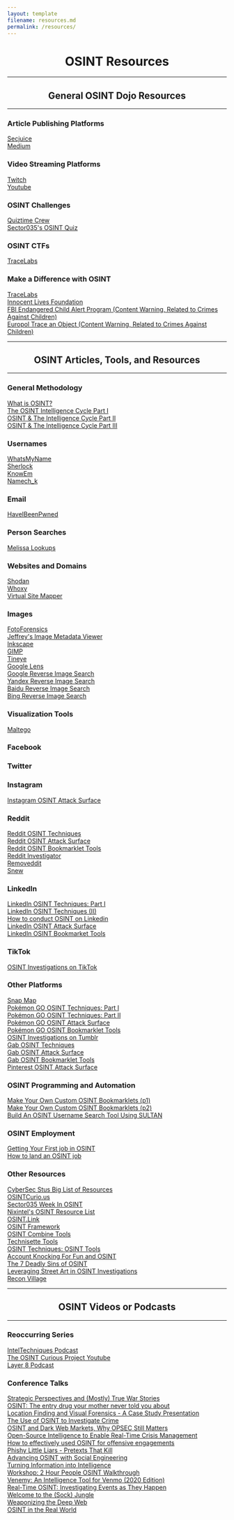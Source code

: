 ```yaml
---
layout: template
filename: resources.md
permalink: /resources/
---
```

<center><h1>OSINT Resources</h1></center>
<hr>

<center><h2>General OSINT Dojo Resources</h2></center>
<hr>

<h3>Article Publishing Platforms</h3>
<a href="https://www.secjuice.com/join-secjuice-writing-team/" target="_blank">Secjuice</a> <br>
<a href="https://about.medium.com/creators/" target="_blank">Medium</a><br>

<h3>Video Streaming Platforms</h3>
<a href="https://www.twitch.tv/" target="_blank">Twitch</a><br>
<a href="https://www.youtube.com" target="_blank">Youtube</a><br>

<h3>OSINT Challenges</h3>
<a href="https://twitter.com/quiztime" target="_blank">Quiztime Crew</a><br>
<a href="https://twitter.com/Sector035/status/1211038518635614208" target="_blank">Sector035's OSINT Quiz</a><br>

<h3>OSINT CTFs</h3>
<a href="https://www.tracelabs.org/initiatives/search-party" target="_blank">TraceLabs</a><br>

<h3>Make a Difference with OSINT</h3>
<a href="https://www.tracelabs.org/initiatives/search-party" target="_blank">TraceLabs</a><br>
<a href="https://www.innocentlivesfoundation.org/" target="_blank">Innocent Lives Foundation</a><br>
<a href="https://www.fbi.gov/wanted/ecap" target="_blank">FBI Endangered Child Alert Program (Content Warning, Related to Crimes Against Children)</a><br>
<a href="https://www.europol.europa.eu/stopchildabuse" target="_blank">Europol Trace an Object (Content Warning, Related to Crimes Against Children)</a><br>

<hr>
<center><h2>OSINT Articles, Tools, and Resources</h2></center>
<hr>

<h3>General Methodology</h3>
<a href="https://securitytrails.com/blog/what-is-osint-how-can-i-make-use-of-it#osint-techniques-and-resources" target="_blank">What is OSINT?</a><br>
<a href="https://www.secjuice.com/the-osint-intelligence-cycle-part-i-planning-and-direction/" target="_blank">The OSINT Intelligence Cycle Part I</a><br>
<a href="https://www.secjuice.com/osint-and-the-intelligence-cycle-part-ii-collection/" target="_blank">OSINT & The Intelligence Cycle Part II</a><br>
<a href="https://www.secjuice.com/osint-the-intelligence-cycle-part-iii-processing-raw-intelligence/" target="_blank">OSINT & The Intelligence Cycle Part III</a><br>


<h3>Usernames</h3>
<a href="https://whatsmyname.app/" target="_blank">WhatsMyName</a><br>
<a href="https://github.com/sherlock-project/sherlock" target="_blank">Sherlock</a><br>
<a href="https://knowem.com/" target="_blank">KnowEm</a><br>
<a href="https://namechk.com/" target="_blank">Namech_k</a><br>

<h3>Email</h3>
<a href="https://haveibeenpwned.com/" target="_blank">HaveIBeenPwned</a><br>

<h3>Person Searches</h3>
<a href="https://www.melissa.com/v2/lookups/" target="_blank">Melissa Lookups</a><br>

<h3>Websites and Domains</h3>
<a href="https://www.shodan.io/" target="_blank">Shodan</a><br>
<a href="https://www.whoxy.com/" target="_blank">Whoxy</a><br>
<a href="http://www.visualsitemapper.com/" target="_blank">Virtual Site Mapper</a><br>

<h3>Images</h3>
<a href="http://fotoforensics.com/" target="_blank">FotoForensics</a><br>
<a href="http://exif.regex.info/exif.cgi" target="_blank">Jeffrey's Image Metadata Viewer</a><br>
<a href="https://inkscape.org/" target="_blank">Inkscape</a><br>
<a href="https://www.gimp.org/" target="_blank">GIMP</a><br>
<a href="https://tineye.com/" target="_blank">Tineye</a><br>
<a href="https://lens.google.com/" target="_blank">Google Lens</a><br>
<a href="https://images.google.com/" target="_blank">Google Reverse Image Search</a><br>
<a href="https://yandex.com/images/" target="_blank">Yandex Reverse Image Search</a><br>
<a href="http://www.baidu.com/" target="_blank">Baidu Reverse Image Search</a><br>
<a href="https://www.bing.com/images/trending?form=Z9LH" target="_blank">Bing Reverse Image Search</a><br>

<h3>Visualization Tools</h3>
<a href="https://www.maltego.com/" target="_blank">Maltego</a><br>

<h3>Facebook</h3>

<h3>Twitter</h3>

<h3>Instagram</h3>
<a href="https://github.com/sinwindie/OSINT/blob/master/Instagram/Instagram%20OSINT%20Attack%20Surface.pdf" target="_blank">Instagram OSINT Attack Surface</a><br>

<h3>Reddit</h3>
<a href="https://www.secjuice.com/reddit-osint-techniques/" target="_blank">Reddit OSINT Techniques</a><br>
<a href="https://github.com/sinwindie/OSINT/blob/master/Reddit/Reddit%20OSINT%20Attack%20Surface.pdf" target="_blank">Reddit OSINT Attack Surface</a><br>
<a href="https://github.com/sinwindie/OSINT/blob/master/Reddit/Bookmarklet%20Tools" target="_blank">Reddit OSINT Bookmarklet Tools</a><br>
<a href="https://www.redditinvestigator.com/" target="_blank">Reddit Investigator</a><br>
<a href="https://www.removeddit.com/" target="_blank">Removeddit</a><br>
<a href="https://snew.notabug.io/r/all" target="_blank">Snew</a><br>

<h3>LinkedIn</h3>
<a href="https://www.secjuice.com/linkedin-osint-part-1/" target="_blank">LinkedIn OSINT Techniques: Part I</a><br>
<a href="https://www.secjuice.com/linkedin-osint-techniques-part-ii/" target="_blank">LinkedIn OSINT Techniques (II)</a><br>
<a href="https://www.osintme.com/index.php/2020/04/26/how-to-conduct-osint-on-linkedin/" target="_blank">How to conduct OSINT on Linkedin</a><br>
<a href="https://github.com/sinwindie/OSINT/blob/master/LinkedIn/LinkedIn%20OSINT%20Attack%20Surface.pdf" target="_blank">LinkedIn OSINT Attack Surface</a><br>
<a href="https://github.com/sinwindie/OSINT/blob/master/LinkedIn/Bookmarklet%20Tools" target="_blank">LinkedIn OSINT Bookmarket Tools</a><br>

<h3>TikTok</h3>
<a href="https://www.secjuice.com/osint-investigations-on-tiktok/" target="_blank">OSINT Investigations on TikTok</a><br>

<h3>Other Platforms</h3>
<a href="https://map.snapchat.com/" target="_blank">Snap Map</a><br>
<a href="https://www.secjuice.com/pokemon-go-osint-techniques/" target="_blank">Pokémon GO OSINT Techniques: Part I</a><br>
<a href="https://www.secjuice.com/part-2-pokemon-osint-techniques/" target="_blank">Pokémon GO OSINT Techniques: Part II</a><br>
<a href="https://github.com/sinwindie/OSINT/blob/master/PokemonGo/PokemonGo%20OSINT%20Attack%20Surface.pdf" target="_blank">Pokémon GO OSINT Attack Surface</a><br>
<a href="https://github.com/sinwindie/OSINT/blob/master/PokemonGo/Bookmarklet%20Tools" target="_blank">Pokémon GO OSINT Bookmarklet Tools</a><br>
<a href="https://www.secjuice.com/tumblr-osint/" target="_blank">OSINT Investigations on Tumblr</a><br>
<a href="https://www.secjuice.com/investigate-gab-users-osint/" target="_blank">Gab OSINT Techniques</a><br>
<a href="https://github.com/sinwindie/OSINT/blob/master/Gab/Gab%20OSINT%20Attack%20Surface.png" target="_blank">Gab OSINT Attack Surface</a><br>
<a href="https://github.com/sinwindie/OSINT/blob/master/Gab/Bookmarklet%20Tools" target="_blank">Gab OSINT Bookmarklet Tools</a><br>
<a href="https://github.com/sinwindie/OSINT/blob/master/Pinterest/Pinterest%20OSINT%20Attack%20Surface.pdf" target="_blank">Pinterest OSINT Attack Surface</a><br>

<h3>OSINT Programming and Automation</h3>
<a href="https://www.secjuice.com/osint-bookmarklet-tools/" target="_blank">Make Your Own Custom OSINT Bookmarklets (p1)</a><br>
<a href="https://www.secjuice.com/make-your-own-custom-osint-bookmarklet-tools-part-ii/" target="_blank">Make Your Own Custom OSINT Bookmarklets (p2)</a><br>
<a href="https://www.secjuice.com/osint-username-search-tool/" target="_blank">Build An OSINT Username Search Tool Using SULTAN</a><br>

<h3>OSINT Employment</h3>
<a href="https://www.secjuice.com/landing-your-first-job-in-osint/" target="_blank">Getting Your First job in OSINT</a><br>
<a href="https://osintcurio.us/2020/04/01/how-to-land-an-osint-job/" target="_blank">How to land an OSINT job</a><br>

<h3>Other Resources</h3>
<a href="https://docs.google.com/spreadsheets/d/1JxBbMt4JvGr--G0Pkl3jP9VDTBunR2uD3_faZXDvhxc/" target="_blank">CyberSec Stus Big List of Resources</a><br>
<a href="https://osintcurio.us/" target="_blank">OSINTCurio.us</a><br>
<a href="https://sector035.nl/articles/category:week-in-osint" target="_blank">Sector035 Week In OSINT</a><br>
<a href="https://start.me/p/rx6Qj8/nixintel-s-osint-resource-list" target="_blank">Nixintel's OSINT Resource List</a><br>
<a href="https://osint.link/" target="_blank">OSINT.Link</a><br>
<a href="https://osintframework.com/" target="_blank">OSINT Framework</a><br>
<a href="https://www.osintcombine.com/tools" target="_blank">OSINT Combine Tools</a><br>
<a href="https://www.technisette.com/p/tools" target="_blank">Technisette Tools</a><br>
<a href="https://www.osinttechniques.com/osint-tools.html" target="_blank">OSINT Techniques: OSINT Tools</a><br>
<a href="https://www.secjuice.com/account-recovery-osint/" target="_blank">Account Knocking For Fun and OSINT</a><br>
<a href="https://www.secjuice.com/the-7-deadly-sins-of-osint/" target="_blank">The 7 Deadly Sins of OSINT</a><br>
<a href="https://www.secjuice.com/street-art-in-osint-investigations/" target="_blank">Leveraging Street Art in OSINT Investigations</a><br>
<a href="https://www.reconvillage.org/" target="_blank">Recon Village</a><br>

<hr>
<center><h2>OSINT Videos or Podcasts</h2></center>
<hr>
<h3>Reoccurring Series</h3>
<a href="https://inteltechniques.com/podcast.html" target="_blank">IntelTechniques Podcast</a><br>
<a href="https://www.youtube.com/channel/UCjzceWf-OT3ImIKztzGkipA" target="_blank">The OSINT Curious Project Youtube</a><br>
<a href="https://layer8conference.com/the-layer-8-podcast/" target="_blank">Layer 8 Podcast</a><br>

<h3>Conference Talks</h3>
<a href="https://www.youtube.com/watch?v=U6fdUoEyPms" target="_blank">Strategic Perspectives and (Mostly) True War Stories</a><br>
<a href="https://www.youtube.com/watch?v=Kl5Ivl0dQZo" target="_blank">OSINT: The entry drug your mother never told you about</a><br>
<a href="https://www.youtube.com/watch?v=fkTvxlOgwoc" target="_blank">Location Finding and Visual Forensics - A Case Study Presentation</a><br>
<a href="https://www.youtube.com/watch?v=jojJdjF5zD8" target="_blank">The Use of OSINT to Investigate Crime</a><br>
<a href="https://www.youtube.com/watch?v=IqZZU9lFlF4" target="_blank">OSINT and Dark Web Markets, Why OPSEC Still Matters</a><br>
<a href="https://www.youtube.com/watch?v=yvg9tLPKnUE" target="_blank">Open-Source Intelligence to Enable Real-Time Crisis Management</a><br>
<a href="https://www.youtube.com/watch?v=qqba_49bi2w" target="_blank">How to effectively used OSINT for offensive engagements</a><br>
<a href="https://www.youtube.com/watch?v=_G19KD5CrEU" target="_blank">Phishy Little Liars - Pretexts That Kill</a><br>
<a href="https://www.youtube.com/watch?v=WLWvaST7Grw" target="_blank">Advancing OSINT with Social Engineering</a><br>
<a href="https://www.youtube.com/watch?v=9-IHQEryuZ0" target="_blank">Turning Information into Intelligence</a><br>
<a href="https://www.youtube.com/watch?v=EePeB9A2ZAk" target="_blank">Workshop: 2 Hour People OSINT Walkthrough</a><br>
<a href="https://www.youtube.com/watch?v=MKzaNWs79rA" target="_blank">Venemy: An Intelligence Tool for Venmo (2020 Edition)</a><br>
<a href="https://www.youtube.com/watch?v=yrOOdq25wMw" target="_blank">Real-Time OSINT: Investigating Events as They Happen</a><br>
<a href="https://www.youtube.com/watch?v=v8EP6xOcB8M" target="_blank">Welcome to the (Sock) Jungle </a><br>
<a href="https://www.youtube.com/watch?v=eLL6BPKvwlg" target="_blank">Weaponizing the Deep Web</a><br>
<a href="https://www.youtube.com/watch?v=DSEGmdzs9Kg" target="_blank">OSINT in the Real World</a><br>






